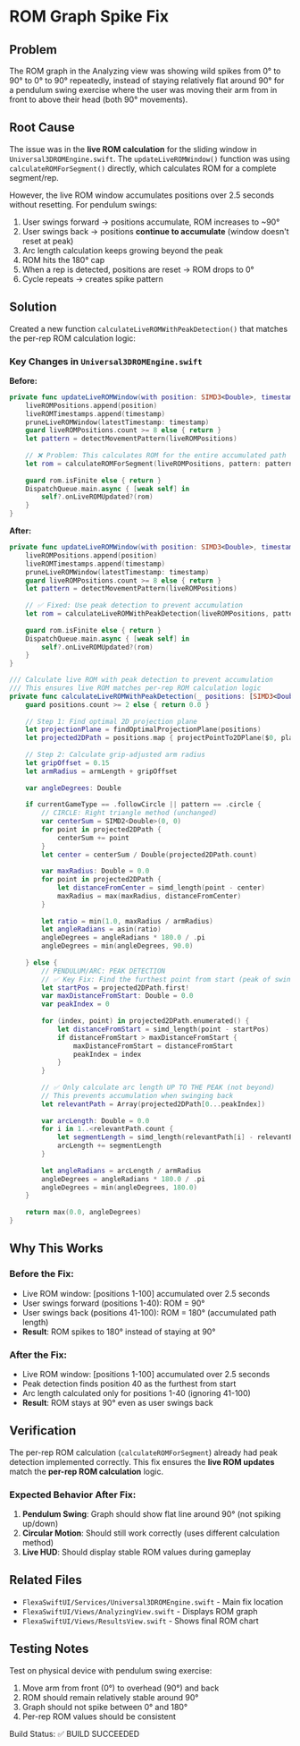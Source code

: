 # ROM Graph Spike Fix

## Problem
The ROM graph in the Analyzing view was showing wild spikes from 0° to 90° to 0° to 90° repeatedly, instead of staying relatively flat around 90° for a pendulum swing exercise where the user was moving their arm from in front to above their head (both 90° movements).

## Root Cause
The issue was in the **live ROM calculation** for the sliding window in `Universal3DROMEngine.swift`. The `updateLiveROMWindow()` function was using `calculateROMForSegment()` directly, which calculates ROM for a complete segment/rep. 

However, the live ROM window accumulates positions over 2.5 seconds without resetting. For pendulum swings:
1. User swings forward → positions accumulate, ROM increases to ~90°
2. User swings back → positions **continue to accumulate** (window doesn't reset at peak)
3. Arc length calculation keeps growing beyond the peak
4. ROM hits the 180° cap
5. When a rep is detected, positions are reset → ROM drops to 0°
6. Cycle repeats → creates spike pattern

## Solution
Created a new function `calculateLiveROMWithPeakDetection()` that matches the per-rep ROM calculation logic:

### Key Changes in `Universal3DROMEngine.swift`

**Before:**
```swift
private func updateLiveROMWindow(with position: SIMD3<Double>, timestamp: TimeInterval) {
    liveROMPositions.append(position)
    liveROMTimestamps.append(timestamp)
    pruneLiveROMWindow(latestTimestamp: timestamp)
    guard liveROMPositions.count >= 8 else { return }
    let pattern = detectMovementPattern(liveROMPositions)
    
    // ❌ Problem: This calculates ROM for the entire accumulated path
    let rom = calculateROMForSegment(liveROMPositions, pattern: pattern)
    
    guard rom.isFinite else { return }
    DispatchQueue.main.async { [weak self] in
        self?.onLiveROMUpdated?(rom)
    }
}
```

**After:**
```swift
private func updateLiveROMWindow(with position: SIMD3<Double>, timestamp: TimeInterval) {
    liveROMPositions.append(position)
    liveROMTimestamps.append(timestamp)
    pruneLiveROMWindow(latestTimestamp: timestamp)
    guard liveROMPositions.count >= 8 else { return }
    let pattern = detectMovementPattern(liveROMPositions)
    
    // ✅ Fixed: Use peak detection to prevent accumulation
    let rom = calculateLiveROMWithPeakDetection(liveROMPositions, pattern: pattern)
    
    guard rom.isFinite else { return }
    DispatchQueue.main.async { [weak self] in
        self?.onLiveROMUpdated?(rom)
    }
}

/// Calculate live ROM with peak detection to prevent accumulation
/// This ensures live ROM matches per-rep ROM calculation logic
private func calculateLiveROMWithPeakDetection(_ positions: [SIMD3<Double>], pattern: MovementPattern) -> Double {
    guard positions.count >= 2 else { return 0.0 }
    
    // Step 1: Find optimal 2D projection plane
    let projectionPlane = findOptimalProjectionPlane(positions)
    let projected2DPath = positions.map { projectPointTo2DPlane($0, plane: projectionPlane) }
    
    // Step 2: Calculate grip-adjusted arm radius
    let gripOffset = 0.15
    let armRadius = armLength + gripOffset
    
    var angleDegrees: Double
    
    if currentGameType == .followCircle || pattern == .circle {
        // CIRCLE: Right triangle method (unchanged)
        var centerSum = SIMD2<Double>(0, 0)
        for point in projected2DPath {
            centerSum += point
        }
        let center = centerSum / Double(projected2DPath.count)
        
        var maxRadius: Double = 0.0
        for point in projected2DPath {
            let distanceFromCenter = simd_length(point - center)
            maxRadius = max(maxRadius, distanceFromCenter)
        }
        
        let ratio = min(1.0, maxRadius / armRadius)
        let angleRadians = asin(ratio)
        angleDegrees = angleRadians * 180.0 / .pi
        angleDegrees = min(angleDegrees, 90.0)
        
    } else {
        // PENDULUM/ARC: PEAK DETECTION
        // ✅ Key Fix: Find the furthest point from start (peak of swing)
        let startPos = projected2DPath.first!
        var maxDistanceFromStart: Double = 0.0
        var peakIndex = 0
        
        for (index, point) in projected2DPath.enumerated() {
            let distanceFromStart = simd_length(point - startPos)
            if distanceFromStart > maxDistanceFromStart {
                maxDistanceFromStart = distanceFromStart
                peakIndex = index
            }
        }
        
        // ✅ Only calculate arc length UP TO THE PEAK (not beyond)
        // This prevents accumulation when swinging back
        let relevantPath = Array(projected2DPath[0...peakIndex])
        
        var arcLength: Double = 0.0
        for i in 1..<relevantPath.count {
            let segmentLength = simd_length(relevantPath[i] - relevantPath[i-1])
            arcLength += segmentLength
        }
        
        let angleRadians = arcLength / armRadius
        angleDegrees = angleRadians * 180.0 / .pi
        angleDegrees = min(angleDegrees, 180.0)
    }
    
    return max(0.0, angleDegrees)
}
```

## Why This Works

### Before the Fix:
- Live ROM window: [positions 1-100] accumulated over 2.5 seconds
- User swings forward (positions 1-40): ROM = 90°
- User swings back (positions 41-100): ROM = 180° (accumulated path length)
- **Result**: ROM spikes to 180° instead of staying at 90°

### After the Fix:
- Live ROM window: [positions 1-100] accumulated over 2.5 seconds
- Peak detection finds position 40 as the furthest from start
- Arc length calculated only for positions 1-40 (ignoring 41-100)
- **Result**: ROM stays at 90° even as user swings back

## Verification
The per-rep ROM calculation (`calculateROMForSegment`) already had peak detection implemented correctly. This fix ensures the **live ROM updates** match the **per-rep ROM calculation** logic.

### Expected Behavior After Fix:
1. **Pendulum Swing**: Graph should show flat line around 90° (not spiking up/down)
2. **Circular Motion**: Should still work correctly (uses different calculation method)
3. **Live HUD**: Should display stable ROM values during gameplay

## Related Files
- `FlexaSwiftUI/Services/Universal3DROMEngine.swift` - Main fix location
- `FlexaSwiftUI/Views/AnalyzingView.swift` - Displays ROM graph
- `FlexaSwiftUI/Views/ResultsView.swift` - Shows final ROM chart

## Testing Notes
Test on physical device with pendulum swing exercise:
1. Move arm from front (0°) to overhead (90°) and back
2. ROM should remain relatively stable around 90°
3. Graph should not spike between 0° and 180°
4. Per-rep ROM values should be consistent

Build Status: ✅ BUILD SUCCEEDED
